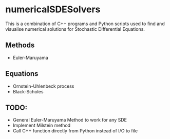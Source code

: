 # numericalSDESolvers
This is a combination of C++ programs and Python scripts used to find and visualise numerical solutions for Stochastic Differential Equations.

## Methods
* Euler-Maruyama

## Equations
* Ornstein-Uhlenbeck process
* Black-Scholes

## TODO:
* General Euler-Maruyama Method to work for any SDE
* Implement Milstein method
* Call C++ function directly from Python instead of I/O to file